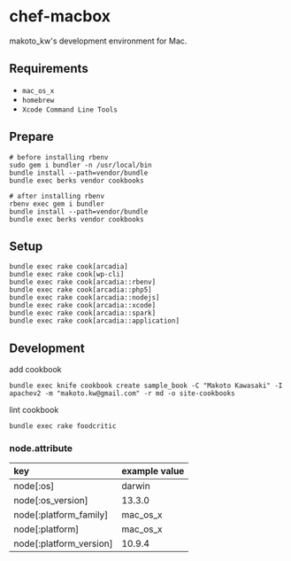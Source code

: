 chef-macbox
================

makoto_kw's development environment for Mac.

## Requirements

- `mac_os_x`
- `homebrew`
- `Xcode Command Line Tools`

## Prepare

```
# before installing rbenv
sudo gem i bundler -n /usr/local/bin
bundle install --path=vendor/bundle
bundle exec berks vendor cookbooks

# after installing rbenv
rbenv exec gem i bundler
bundle install --path=vendor/bundle
bundle exec berks vendor cookbooks
```

## Setup

```
bundle exec rake cook[arcadia]
bundle exec rake cook[wp-cli]
bundle exec rake cook[arcadia::rbenv]
bundle exec rake cook[arcadia::php5]
bundle exec rake cook[arcadia::nodejs]
bundle exec rake cook[arcadia::xcode]
bundle exec rake cook[arcadia::spark]
bundle exec rake cook[arcadia::application]
```

## Development

add cookbook

```
bundle exec knife cookbook create sample_book -C "Makoto Kawasaki" -I apachev2 -m "makoto.kw@gmail.com" -r md -o site-cookbooks
```

lint cookbook

```
bundle exec rake foodcritic
```

### node.attribute

|key|example value|
|:--|:--|
|node[:os]|darwin|
|node[:os_version]|13.3.0|
|node[:platform_family]|mac_os_x|
|node[:platform]|mac_os_x|
|node[:platform_version]|10.9.4|

